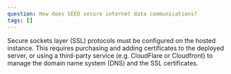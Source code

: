 ```yaml
---
question: How does SEED secure internet data communications?
tags: []
---
```

Secure sockets layer (SSL) protocols must be configured on the hosted instance. This requires purchasing and adding certificates to the deployed server, or using a third-party service (e.g. CloudFlare or Cloudfront) to manage the domain name system (DNS) and the SSL certificates.
